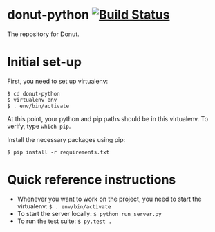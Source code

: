 # donut-python [![Build Status][travis-image]][travis-url]
The repository for Donut.

# Initial set-up
First, you need to set up virtualenv:
```
$ cd donut-python
$ virtualenv env
$ . env/bin/activate
```

At this point, your python and pip paths should be in this virtualenv. To verify, type `which pip`.

Install the necessary packages using pip:

```
$ pip install -r requirements.txt
```

# Quick reference instructions
- Whenever you want to work on the project, you need to start the virtualenv: `$ . env/bin/activate`
- To start the server locally: `$ python run_server.py`
- To run the test suite: `$ py.test .`

[travis-url]: https://travis-ci.org/ASCIT/donut-python
[travis-image]: https://travis-ci.org/ASCIT/donut-python.svg?branch=master
